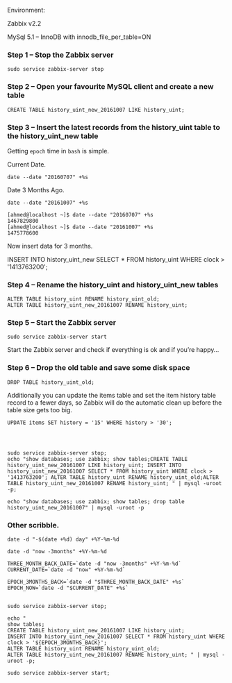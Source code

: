 
Environment:

Zabbix v2.2

MySql 5.1 – InnoDB with innodb_file_per_table=ON

### Step 1 – Stop the Zabbix server

	sudo service zabbix-server stop

### Step 2 – Open your favourite MySQL client and create a new table

	CREATE TABLE history_uint_new_20161007 LIKE history_uint;

### Step 3 – Insert the latest records from the history_uint table to the history_uint_new table

Getting `epoch` time in `bash` is simple. 

Current Date.

	date --date "20160707" +%s

Date 3 Months Ago.

	date --date "20161007" +%s

	[ahmed@localhost ~]$ date --date "20160707" +%s
	1467829800
	[ahmed@localhost ~]$ date --date "20161007" +%s
	1475778600

Now insert data for 3 months.  

INSERT INTO history_uint_new SELECT * FROM history_uint WHERE clock > '1413763200';

### Step 4 – Rename the history_uint and history_uint_new tables

	ALTER TABLE history_uint RENAME history_uint_old;
	ALTER TABLE history_uint_new_20161007 RENAME history_uint;

### Step 5 – Start the Zabbix server

	sudo service zabbix-server start

Start the Zabbix server and check if everything is ok and if you’re happy…

### Step 6 – Drop the old table and save some disk space

    DROP TABLE history_uint_old;

Additionally you can update the items table and set the item history table record to a fewer days, so Zabbix will do the automatic clean up before the table size gets too big.

    UPDATE items SET history = '15' WHERE history > '30';
    
    
    
    
    sudo service zabbix-server stop; 
    echo "show databases; use zabbix; show tables;CREATE TABLE history_uint_new_20161007 LIKE history_uint; INSERT INTO history_uint_new_20161007 SELECT * FROM history_uint WHERE clock > '1413763200'; ALTER TABLE history_uint RENAME history_uint_old;ALTER TABLE history_uint_new_20161007 RENAME history_uint; " | mysql -uroot -p;
    
    echo "show databases; use zabbix; show tables; drop table history_uint_new_20161007" | mysql -uroot -p



### Other scribble. 

    date -d "-$(date +%d) day" +%Y-%m-%d
    
    date -d "now -3months" +%Y-%m-%d
    
    THREE_MONTH_BACK_DATE=`date -d "now -3months" +%Y-%m-%d`
    CURRENT_DATE=`date -d "now" +%Y-%m-%d`
    
    EPOCH_3MONTHS_BACK=`date -d "$THREE_MONTH_BACK_DATE" +%s`
    EPOCH_NOW=`date -d "$CURRENT_DATE" +%s`
    
    
    sudo service zabbix-server stop; 
    
    echo " 
    show tables;
    CREATE TABLE history_uint_new_20161007 LIKE history_uint; 
    INSERT INTO history_uint_new_20161007 SELECT * FROM history_uint WHERE clock > '${EPOCH_3MONTHS_BACK}'; 
    ALTER TABLE history_uint RENAME history_uint_old;
    ALTER TABLE history_uint_new_20161007 RENAME history_uint; " | mysql -uroot -p;
    
    sudo service zabbix-server start;

